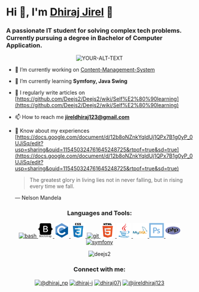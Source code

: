 
# Hi 👋, I'm [Dhiraj Jirel](https://dhirajjirel.com.np) :star_struck:
### A passionate IT student for solving complex tech problems. Currently pursuing a degree in Bachelor of Computer Application.

<picture>
 <source media="(prefers-color-scheme: dark)" srcset="https://github.com/Deejs2/Deejs2/assets/71071352/a759bada-5646-4a5f-b458-272b360ef20b">
 <source media="(prefers-color-scheme: light)" srcset="https://github.com/Deejs2/Deejs2/assets/71071352/a759bada-5646-4a5f-b458-272b360ef20b">
 <p align="center"><img alt="YOUR-ALT-TEXT" src="https://github.com/Deejs2/Deejs2/assets/71071352/a759bada-5646-4a5f-b458-272b360ef20b"></p>
</picture>

- 🔭 I’m currently working on [Content-Management-System](https://github.com/Deejs2/Content-Management-System)

- 🌱 I’m currently learning **Symfony, Java Swing**

- 📝 I regularly write articles on [https://github.com/Deejs2/Deejs2/wiki/Self%E2%80%90learning](https://github.com/Deejs2/Deejs2/wiki/Self%E2%80%90learning)

- 📫 How to reach me **jireldhiraj123@gmail.com**

- 📄 Know about my experiences [https://docs.google.com/document/d/12b8oNZnkYqldUj1QPx7B1g0yP_0UJiSq/edit?usp=sharing&ouid=115450324761645248725&rtpof=true&sd=true](https://docs.google.com/document/d/12b8oNZnkYqldUj1QPx7B1g0yP_0UJiSq/edit?usp=sharing&ouid=115450324761645248725&rtpof=true&sd=true)


  > The greatest glory in living lies not in never falling, but in rising every time we fall. 

   — Nelson Mandela

<h3 align="center">Languages and Tools:</h3>
<p align="center"> <a href="https://www.gnu.org/software/bash/" target="_blank" rel="noreferrer"> <img src="https://www.vectorlogo.zone/logos/gnu_bash/gnu_bash-icon.svg" alt="bash" width="40" height="40"/> </a> <a href="https://getbootstrap.com" target="_blank" rel="noreferrer"> <img src="https://raw.githubusercontent.com/devicons/devicon/master/icons/bootstrap/bootstrap-plain-wordmark.svg" alt="bootstrap" width="40" height="40"/> </a> <a href="https://www.cprogramming.com/" target="_blank" rel="noreferrer"> <img src="https://raw.githubusercontent.com/devicons/devicon/master/icons/c/c-original.svg" alt="c" width="40" height="40"/> </a> <a href="https://www.w3schools.com/css/" target="_blank" rel="noreferrer"> <img src="https://raw.githubusercontent.com/devicons/devicon/master/icons/css3/css3-original-wordmark.svg" alt="css3" width="40" height="40"/> </a> <a href="https://git-scm.com/" target="_blank" rel="noreferrer"> <img src="https://www.vectorlogo.zone/logos/git-scm/git-scm-icon.svg" alt="git" width="40" height="40"/> </a> <a href="https://www.w3.org/html/" target="_blank" rel="noreferrer"> <img src="https://raw.githubusercontent.com/devicons/devicon/master/icons/html5/html5-original-wordmark.svg" alt="html5" width="40" height="40"/> </a> <a href="https://www.java.com" target="_blank" rel="noreferrer"> <img src="https://raw.githubusercontent.com/devicons/devicon/master/icons/java/java-original.svg" alt="java" width="40" height="40"/> </a> <a href="https://www.mysql.com/" target="_blank" rel="noreferrer"> <img src="https://raw.githubusercontent.com/devicons/devicon/master/icons/mysql/mysql-original-wordmark.svg" alt="mysql" width="40" height="40"/> </a> <a href="https://www.photoshop.com/en" target="_blank" rel="noreferrer"> <img src="https://raw.githubusercontent.com/devicons/devicon/master/icons/photoshop/photoshop-line.svg" alt="photoshop" width="40" height="40"/> </a> <a href="https://www.php.net" target="_blank" rel="noreferrer"> <img src="https://raw.githubusercontent.com/devicons/devicon/master/icons/php/php-original.svg" alt="php" width="40" height="40"/> </a> <a href="https://symfony.com" target="_blank" rel="noreferrer"> <img src="https://symfony.com/logos/symfony_black_03.svg" alt="symfony" width="40" height="40"/> </a> </p>

<p align="center"><img align="center" src="https://github-readme-stats.vercel.app/api/top-langs?username=deejs2&show_icons=true&locale=en&layout=compact" alt="deejs2" /></p>

<h3 align="center">Connect with me:</h3>
<p align="center">
<a href="https://twitter.com/@dhiraj_np" target="blank"><img align="center" src="https://raw.githubusercontent.com/rahuldkjain/github-profile-readme-generator/master/src/images/icons/Social/twitter.svg" alt="@dhiraj_np" height="30" width="40" /></a>
<a href="https://linkedin.com/in/dhiraj-j" target="blank"><img align="center" src="https://raw.githubusercontent.com/rahuldkjain/github-profile-readme-generator/master/src/images/icons/Social/linked-in-alt.svg" alt="dhiraj-j" height="30" width="40" /></a>
<a href="https://instagram.com/dhiraj07j" target="blank"><img align="center" src="https://raw.githubusercontent.com/rahuldkjain/github-profile-readme-generator/master/src/images/icons/Social/instagram.svg" alt="dhiraj07j" height="30" width="40" /></a>
<a href="https://www.hackerrank.com/@jireldhiraj123" target="blank"><img align="center" src="https://raw.githubusercontent.com/rahuldkjain/github-profile-readme-generator/master/src/images/icons/Social/hackerrank.svg" alt="@jireldhiraj123" height="30" width="40" /></a>
</p>
